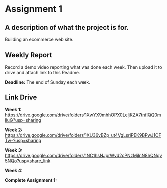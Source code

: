 # Assignment 1

## A description of what the project is for.

Building an ecommerce web site.

## Weekly Report

Record a demo video reporting what was done each week. Then upload it to drive and attach link to this Readme.

**Deadline:** The end of Sunday each week.

## Link Drive

**Week 1:** https://drive.google.com/drive/folders/1XwYX9mhhOPX0LeljKZA7tnfIQQ0mlluG?usp=sharing

**Week 2:** https://drive.google.com/drive/folders/1XU36yBZp_ut4VgLsriPEK9BPwJ1OFTw-?usp=sharing

**Week 3:** https://drive.google.com/drive/folders/1NC1hsNJprWvd2cPNzMjlnN8hQNgv5NQo?usp=share_link

**Week 4:**

**Complete Assignment 1:**

